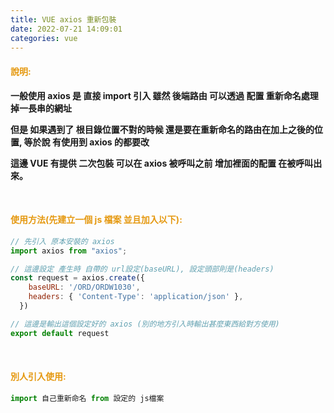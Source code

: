 ```yaml
---
title: VUE axios 重新包裝
date: 2022-07-21 14:09:01
categories: vue
---
```


#### <font color='e59911'>說明:</font>

**一般使用 axios 是 直接 import 引入 雖然 後端路由 可以透過 配置 重新命名處理掉一長串的網址**

  **但是 如果遇到了 根目錄位置不對的時候 還是要在重新命名的路由在加上之後的位置, 等於說 有使用到 axios 的都要改**

  **這邊 VUE 有提供 二次包裝 可以在 axios 被呼叫之前 增加裡面的配置 在被呼叫出來。**

<br>

#### <font color='e59911'>使用方法(先建立一個 js 檔案 並且加入以下):</font>
```js
// 先引入 原本安裝的 axios
import axios from "axios";

// 這邊設定 產生時 自帶的 url設定(baseURL), 設定頭部則是(headers)
const request = axios.create({
    baseURL: '/ORD/ORDW1030',
    headers: { 'Content-Type': 'application/json' },
  })

// 這邊是輸出這個設定好的 axios (別的地方引入時輸出甚麼東西給對方使用)
export default request

```

<br>

#### <font color='e59911'>別人引入使用:</font>
```js
import 自己重新命名 from 設定的 js檔案
```


